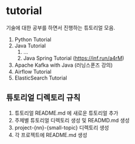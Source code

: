# tutorial

기술에 대한 공부를 하면서 진행하는 튜토리얼 모음.

1. Python Tutorial
2. Java Tutorial
   1. ...
   2. Java Spring Tutorial (https://inf.run/a4rM)
3. Apache Kafka with Java (러닝스푼즈 강의)
4. Airflow Tutorial
5. ElasticSearch Tutorial


## 튜토리얼 디렉토리 규칙
1. 튜토리얼 README.md 에 새로운 튜토리얼 추가
2. 주제별 튜토리얼 디렉토리 생성 및 READMD.md 생성
3. project-{nn}-{small-topic} 디렉토리 생성
4. 각 프로젝트에 README.md 생성
